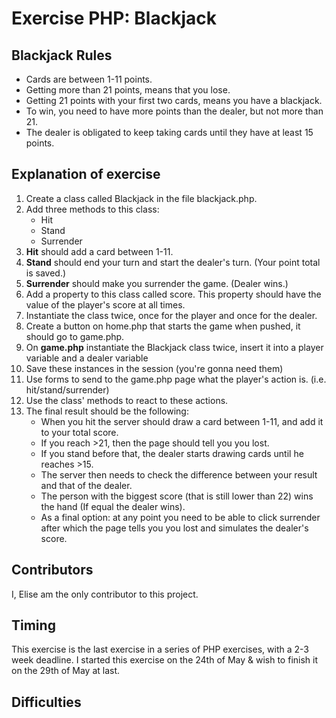 # Exercise PHP: Blackjack

## Blackjack Rules

- Cards are between 1-11 points.
- Getting more than 21 points, means that you lose.
- Getting 21 points with your first two cards, means you have a blackjack.
- To win, you need to have more points than the dealer, but not more than 21.
- The dealer is obligated to keep taking cards until they have at least 15 points.

## Explanation of exercise

1. Create a class called Blackjack in the file blackjack.php.
2. Add three methods to this class:
    - Hit
    - Stand
    - Surrender
3. <strong>Hit</strong> should add a card between 1-11.
4. <strong>Stand</strong> should end your turn and start the dealer's turn. (Your point total is saved.)
5. <strong>Surrender</strong> should make you surrender the game. (Dealer wins.)
6. Add a property to this class called score. This property should have the value of the player's score at all times.
7. Instantiate the class twice, once for the player and once for the dealer.
8. Create a button on home.php that starts the game when pushed, it should go to game.php.
9. On <strong>game.php</strong> instantiate the Blackjack class twice, insert it into a player variable and a dealer variable
10. Save these instances in the session (you're gonna need them)
11. Use forms to send to the game.php page what the player's action is. (i.e. hit/stand/surrender)
12. Use the class' methods to react to these actions.
13. The final result should be the following:
    - When you hit the server should draw a card between 1-11, and add it to your total score.
    - If you reach >21, then the page should tell you you lost.
    - If you stand before that, the dealer starts drawing cards until he reaches >15.
    - The server then needs to check the difference between your result and that of the dealer.
    - The person with the biggest score (that is still lower than 22) wins the hand (If equal the dealer wins).
    - As a final option: at any point you need to be able to click surrender after which the page tells you you lost and simulates the dealer's score.


## Contributors

I, Elise am the only contributor to this project.

## Timing

This exercise is the last exercise in a series of PHP exercises, with a 2-3 week deadline. I started this exercise on the 24th of May & wish to finish it on the 29th of May at last.

## Difficulties

